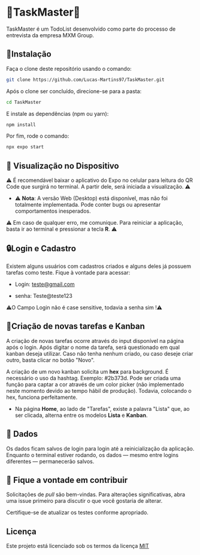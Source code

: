 # 📝TaskMaster📝

TaskMaster é um TodoList desenvolvido como parte do processo de entrevista da empresa MXM Group.
## 🚀Instalação

Faça o clone deste repositório usando o comando:

```bash
git clone https://github.com/Lucas-Martins97/TaskMaster.git
```

Após o clone ser concluído, direcione-se para a pasta:
```bash
cd TaskMaster
```
E instale as dependências (npm ou yarn):
```bash
npm install
```

Por fim, rode o comando:
```bash
npx expo start
```


## 📱 Visualização no Dispositivo

⚠️ É recomendável baixar o aplicativo do Expo no celular para leitura do QR Code que surgirá no terminal. A partir dele, será iniciada a visualização. ⚠️

* ⚠️ **Nota**: A versão Web (Desktop) está disponível, mas não foi totalmente implementada. Pode conter bugs ou apresentar comportamentos inesperados.

⚠️ Em caso de qualquer erro, me comunique. Para reiniciar a aplicação, basta ir ao terminal e pressionar a tecla **R**. ⚠️

## 🔒Login e Cadastro
Existem alguns usuários com cadastros criados e alguns deles já possuem tarefas como teste. Fique à vontade para acessar:
* Login: teste@gmail.com
 
* senha: Teste@teste123

⚠️O Campo Login não é case sensitive, todavia a senha sim !⚠️

## 📑Criação de novas tarefas e Kanban
A criação de novas tarefas ocorre através do input disponível na página após o login. Após digitar o nome da tarefa, será questionado em qual kanban deseja utilizar. Caso não tenha nenhum criado, ou caso deseje criar outro, basta clicar no botão "Novo".

A criação de um novo kanban solicita um **hex** para background. É necessário o uso da hashtag. Exemplo: #2b373d. Pode ser criada uma função para captar a cor através de um color picker (não implementado neste momento devido ao tempo hábil de produção). Todavia, colocando o hex, funciona perfeitamente.

* Na página **Home**, ao lado de "Tarefas", existe a palavra "Lista" que, ao ser clicada, alterna entre os modelos **Lista** e **Kanban**.

## 💾 Dados  

Os dados ficam salvos de login para login até a reinicialização da aplicação. Enquanto o terminal estiver rodando, os dados — mesmo entre logins diferentes — permanecerão salvos.

## 🤝 Fique a vontade em contribuir

Solicitações de *pull* são bem-vindas. Para alterações significativas, abra uma issue primeiro
para discutir o que você gostaria de alterar.

Certifique-se de atualizar os testes conforme apropriado.

## Licença

Este projeto está licenciado sob os termos da licença [MIT](https://choosealicense.com/licenses/mit/)
